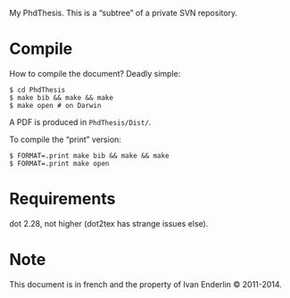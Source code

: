 My PhdThesis. This is a “subtree” of a private SVN repository.

# Compile

How to compile the document? Deadly simple:

    $ cd PhdThesis
    $ make bib && make && make
    $ make open # on Darwin

A PDF is produced in `PhdThesis/Dist/`.

To compile the “print” version:

    $ FORMAT=.print make bib && make && make
    $ FORMAT=.print make open

# Requirements

dot 2.28, not higher (dot2tex has strange issues else).

# Note

This document is in french and the property of Ivan Enderlin © 2011-2014.